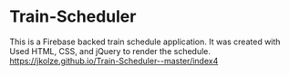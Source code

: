 # Train-Scheduler <br>
This is a Firebase backed train schedule application. It was created with Used HTML, CSS, and jQuery to render the schedule.
https://jkolze.github.io/Train-Scheduler--master/index4 
